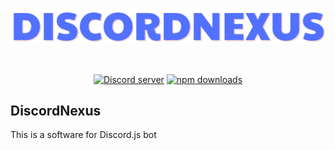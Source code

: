 <div align="center">
	<br />
	<p>
		<a href="https://github.com/DiscordNexusJS/DiscordNexus"><img src="./assets/img/banner.png" width="546" alt="discord.js" /></a>
	</p>
	<br />
	<p>
		<a href="https://discord.gg/gzD6s5N3dE"><img src="https://img.shields.io/discord/1230054600770584596?color=5865F2&logo=discord&logoColor=white" alt="Discord server" /></a>
		<a href="https://github.com/DiscordNexusJS/DiscordNexus/releases"><img src="https://img.shields.io/github/downloads/DiscordNexusJS/DiscordNexus/total.svg" alt="npm downloads" /></a>
	</p>
</div>

## DiscordNexus
This is a software for Discord.js bot